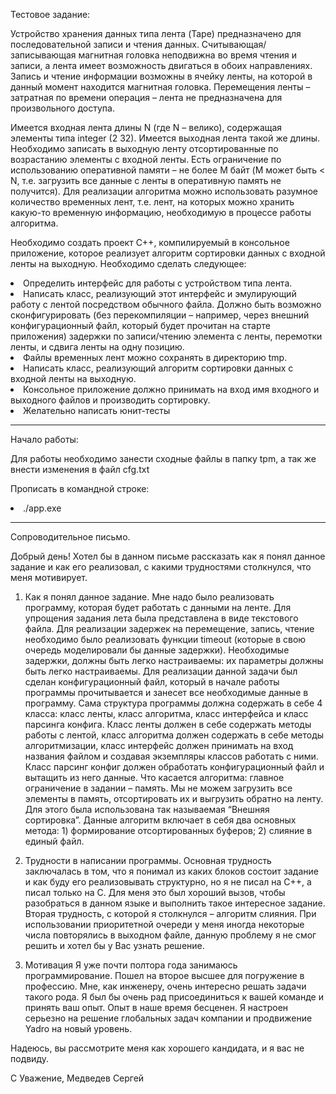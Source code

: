 <h>Тестовое задание:
<p>Устройство хранения данных типа лента (Tape) предназначено для последовательной записи и 
чтения данных. Считывающая/записывающая магнитная головка неподвижна во время чтения и 
записи, а лента имеет возможность двигаться в обоих направлениях. Запись и чтение информации 
возможны в ячейку ленты, на которой в данный момент находится магнитная головка. 
Перемещения ленты – затратная по времени операция – лента не предназначена для 
произвольного доступа.
<p>Имеется входная лента длины N (где N – велико), содержащая элементы типа integer (2
32). 
Имеется выходная лента такой же длины. Необходимо записать в выходную ленту 
отсортированные по возрастанию элементы с входной ленты. Есть ограничение по использованию 
оперативной памяти – не более M байт (M может быть < N, т.е. загрузить все данные с ленты в 
оперативную память не получится). Для реализации алгоритма можно использовать разумное 
количество временных лент, т.е. лент, на которых можно хранить какую-то временную 
информацию, необходимую в процессе работы алгоритма.
<p>Необходимо создать проект С++, компилируемый в консольное приложение, которое реализует 
алгоритм сортировки данных с входной ленты на выходную. Необходимо сделать следующее:

<li> Определить интерфейс для работы с устройством типа лента.
<li> Написать класс, реализующий этот интерфейс и эмулирующий работу с лентой 
посредством обычного файла. Должно быть возможно сконфигурировать (без 
перекомпиляции – например, через внешний конфигурационный файл, который будет 
прочитан на старте приложения) задержки по записи/чтению элемента с ленты, перемотки 
ленты, и сдвига ленты на одну позицию.
<li> Файлы временных лент можно сохранять в директорию tmp.
<li> Написать класс, реализующий алгоритм сортировки данных с входной ленты на выходную.
<li>Консольное приложение должно принимать на вход имя входного и выходного файлов и 
производить сортировку.
<li>Желательно написать юнит-тесты

_________________________________________________________
<H> Начало работы:
<p>Для работы необходимо занести сходные файлы в папку tpm, а так же внести изменения в файл cfg.txt

<p>Прописать в командной строке:
<li>./app.exe 

__________________________________________________________________

<H>Сопроводительное письмо.


<p>Добрый день! Хотел бы в данном письме рассказать как я понял данное задание и как его реализовал, с какими трудностями столкнулся, что меня мотивирует. 

1.	Как я понял данное задание. 
Мне надо было реализовать программу, которая будет работать с данными на ленте. Для упрощения задания лета была представлена в виде текстового файла. Для реализации задержек на перемещение, запись, чтение необходимо было реализовать функции timeout (которые в свою очередь моделировали бы данные задержки). Необходимые задержки, должны быть легко настраиваемы: их параметры должны быть легко настраиваемы. Для реализации данной задачи был сделан конфигурационный файл, который в начале работы программы прочитывается и занесет все необходимые данные в программу. 
Сама структура программы должна содержать в себе 4 класса: класс ленты, класс алгоритма, класс интерфейса и класс парсинга конфига. Класс ленты должен в себе содержать методы работы с лентой, класс алгоритма должен содержать в себе методы алгоритмизации, класс интерфейс должен принимать на вход названия файлом и создавая экземпляры классов работать с ними. Класс парсинг конфиг должен обработать конфигурационный файл и вытащить из него данные. 
 	Что касается алгоритма: главное ограничение в задании – память. Мы не можем загрузить все элементы в память, отсортировать их и выгрузить обратно на ленту. Для этого была использована так называемая “Внешняя сортировка”. Данные алгоритм включает в себя два основных метода: 1) формирование отсортированных буферов; 2) слияние в единый файл. 

2.	Трудности в написании программы. 
Основная трудность заключалась в том, что я понимал из каких блоков состоит задание и как буду его реализовывать структурно, но я не писал на С++, а писал только на С. Для меня это был хороший вызов, чтобы разобраться в данном языке и выполнить такое интересное задание. Вторая трудность, с которой я столкнулся – алгоритм слияния. При использовании приоритетной очереди у меня иногда некоторые числа повторялись в выходном файле, данную проблему я не смог решить и хотел бы у Вас узнать решение. 

3.	Мотивация
Я уже почти полтора года занимаюсь программирование. Пошел на второе высшее для погружение в профессию. Мне, как инженеру, очень интересно решать задачи такого рода. Я был бы очень рад присоединиться к вашей команде и принять ваш опыт.  Опыт в наше время бесценен.
Я настроен серьезно на решение глобальных задач компании и продвижение Yadro на новый уровень. 

<p>Надеюсь, вы рассмотрите меня как хорошего кандидата, и я вас не подвиду. 

С Уважение, Медведев Сергей




